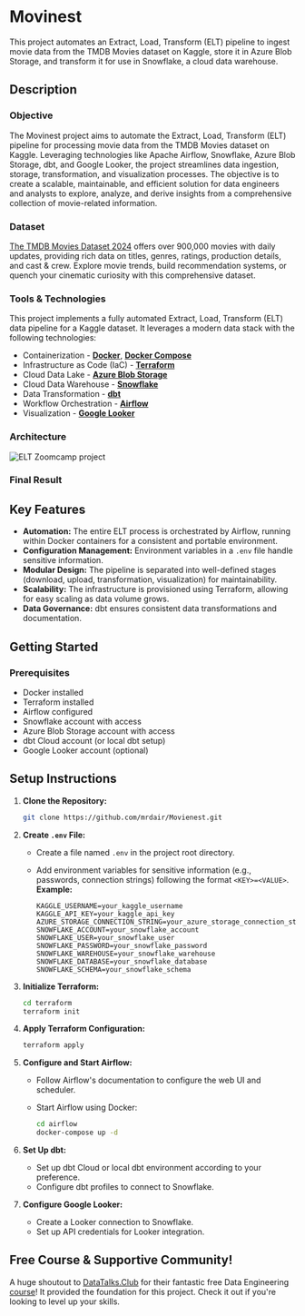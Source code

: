 # Movinest 

This project automates an Extract, Load, Transform (ELT) pipeline to ingest movie data from the TMDB Movies dataset on Kaggle, store it in Azure Blob Storage, and transform it for use in Snowflake, a cloud data warehouse.

## Description

### Objective
The Movinest project aims to automate the Extract, Load, Transform (ELT) pipeline for processing movie data from the TMDB Movies dataset on Kaggle. Leveraging technologies like Apache Airflow, Snowflake, Azure Blob Storage, dbt, and Google Looker, the project streamlines data ingestion, storage, transformation, and visualization processes. The objective is to create a scalable, maintainable, and efficient solution for data engineers and analysts to explore, analyze, and derive insights from a comprehensive collection of movie-related information.

### Dataset 
<u>[The TMDB Movies Dataset 2024](https://www.kaggle.com/datasets/alanvourch/tmdb-movies-daily-updates)</u> offers over 900,000 movies with daily updates, providing rich data on titles, genres, ratings, production details, and cast & crew. Explore movie trends, build recommendation systems, or quench your cinematic curiosity with this comprehensive dataset.

### Tools & Technologies 
This project implements a fully automated Extract, Load, Transform (ELT) data pipeline for a Kaggle dataset. It leverages a modern data stack with the following technologies:

- Containerization - [**Docker**](https://www.docker.com), [**Docker Compose**](https://docs.docker.com/compose/)
- Infrastructure as Code (IaC) - [**Terraform**](https://www.terraform.io)
- Cloud Data Lake - [**Azure Blob Storage**](https://azure.microsoft.com/)
- Cloud Data Warehouse - [**Snowflake**](https://www.snowflake.com)
- Data Transformation - [**dbt**](https://www.getdbt.com)
- Workflow Orchestration - [**Airflow**](https://airflow.apache.org)
- Visualization - [**Google Looker**](https://lookerstudio.google.com)
 
### Architecture
![ELT Zoomcamp project ](https://github.com/mrdair/TMDB-Movies-Dataset-ELT-Pipeline/assets/51988179/5f3432d1-f1a0-4468-8e3f-7d2f0ac743bc)

### Final Result

## Key Features

- **Automation:** The entire ELT process is orchestrated by Airflow, running within Docker containers for a consistent and portable environment.
- **Configuration Management:** Environment variables in a `.env` file handle sensitive information.
- **Modular Design:** The pipeline is separated into well-defined stages (download, upload, transformation, visualization) for maintainability.
- **Scalability:** The infrastructure is provisioned using Terraform, allowing for easy scaling as data volume grows.
- **Data Governance:** dbt ensures consistent data transformations and documentation.


## Getting Started

### Prerequisites

- Docker installed
- Terraform installed
- Airflow configured
- Snowflake account with access
- Azure Blob Storage account with access
- dbt Cloud account (or local dbt setup)
- Google Looker account (optional)

## Setup Instructions

1. **Clone the Repository:**

    ```bash
    git clone https://github.com/mrdair/Movienest.git
    ```

2. **Create `.env` File:**
    - Create a file named `.env` in the project root directory.
    - Add environment variables for sensitive information (e.g., passwords, connection strings) following the format `<KEY>=<VALUE>`. **Example:**

        ```
        KAGGLE_USERNAME=your_kaggle_username
        KAGGLE_API_KEY=your_kaggle_api_key
        AZURE_STORAGE_CONNECTION_STRING=your_azure_storage_connection_string
        SNOWFLAKE_ACCOUNT=your_snowflake_account
        SNOWFLAKE_USER=your_snowflake_user
        SNOWFLAKE_PASSWORD=your_snowflake_password
        SNOWFLAKE_WAREHOUSE=your_snowflake_warehouse
        SNOWFLAKE_DATABASE=your_snowflake_database
        SNOWFLAKE_SCHEMA=your_snowflake_schema
        ```

3. **Initialize Terraform:**

    ```bash
    cd terraform
    terraform init
    ```

4. **Apply Terraform Configuration:**

    ```bash
    terraform apply
    ```

5. **Configure and Start Airflow:**
    - Follow Airflow's documentation to configure the web UI and scheduler.
    - Start Airflow using Docker:

        ```bash
        cd airflow
        docker-compose up -d
        ```

6. **Set Up dbt:**
    - Set up dbt Cloud or local dbt environment according to your preference.
    - Configure dbt profiles to connect to Snowflake.

7. **Configure Google Looker:**
    - Create a Looker connection to Snowflake.
    - Set up API credentials for Looker integration.

## Free Course & Supportive Community!
A huge shoutout to [DataTalks.Club](https://datatalks.club) for their fantastic free Data Engineering [course](https://github.com/DataTalksClub/data-engineering-zoomcamp)! It provided the foundation for this project. Check it out if you're looking to level up your skills. 
